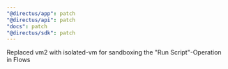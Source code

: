 ```yaml
---
"@directus/app": patch
"@directus/api": patch
"docs": patch
"@directus/sdk": patch
---
```


Replaced vm2 with isolated-vm for sandboxing the "Run Script"-Operation in Flows
